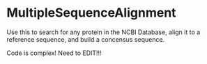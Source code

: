 # MultipleSequenceAlignment
Use this to search for any protein in the NCBI Database, align it to a reference sequence, and build a concensus sequence.

Code is complex! Need to EDIT!!!

